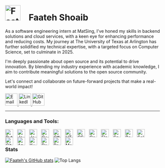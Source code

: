 
# <img src="https://github.com/Faateh-personal/Faateh-personal/assets/159087891/764dd7e7-b40e-42db-b9ad-db18c8dc3157" alt="Faateh Shoaib" style="width: 50px; height: 50px; margin-right: 20px; "> Faateh Shoaib


As a software engineering intern at MatSing, I've honed my skills in backend solutions and cloud services, with a keen eye for enhancing performance and reducing costs. My journey at The University of Texas at Arlington has further solidified my technical expertise, with a targeted focus on Computer Science, set to culminate in 2025.

I'm deeply passionate about open source and its potential to drive innovation. By blending my industry experience with academic knowledge, I aim to contribute meaningful solutions to the open source community.

Let's connect and collaborate on future-forward projects that make a real-world impact!
<div align="left">
  <a href="mailto:faateh.work@gmail.com" title="Email Faateh">
    <img src="https://custom-icon-badges.demolab.com/badge/-Email-2385D1?style=for-the-badge&logo=mail&logoColor=white" alt="Email" style="height:40px;"/>
  </a>
  <a href="https://www.linkedin.com/in/faateh-s" title="Faateh's LinkedIn">
    <img src="https://custom-icon-badges.demolab.com/badge/-LinkedIn-0A66C2?style=for-the-badge&logo=linkedin&logoColor=white" alt="LinkedIn" style="height:40px;"/>
  </a>
  <a href="https://github.com/Faateh-personal" title="Faateh's GitHub">
    <img src="https://custom-icon-badges.demolab.com/badge/-GitHub-181717?style=for-the-badge&logo=github&logoColor=white" alt="GitHub" style="height:40px;"/>
  </a>
</div>


---

### Languages and Tools:

<div>
  <img align="left" alt="Python" width="26px" src="https://cdn.jsdelivr.net/gh/devicons/devicon/icons/python/python-original.svg" style="padding-right:10px;" />
  <img align="left" alt="JavaScript" width="26px" src="https://cdn.jsdelivr.net/gh/devicons/devicon/icons/javascript/javascript-original.svg" style="padding-right:10px;" />
  <img align="left" alt="Java" width="26px" src="https://cdn.jsdelivr.net/gh/devicons/devicon/icons/java/java-original.svg" style="padding-right:10px;" />
  <img align="left" alt="C++" width="26px" src="https://cdn.jsdelivr.net/gh/devicons/devicon/icons/cplusplus/cplusplus-original.svg" style="padding-right:10px;" />
  <img align="left" alt="C#" width="26px" src="https://cdn.jsdelivr.net/gh/devicons/devicon/icons/csharp/csharp-original.svg" style="padding-right:10px;" />
  <img align="left" alt="HTML5" width="26px" src="https://cdn.jsdelivr.net/gh/devicons/devicon/icons/html5/html5-original.svg" style="padding-right:10px;" />
  <img align="left" alt="CSS3" width="26px" src="https://cdn.jsdelivr.net/gh/devicons/devicon/icons/css3/css3-original.svg" style="padding-right:10px;" />
  <img align="left" alt="Go" width="26px" src="https://cdn.jsdelivr.net/gh/devicons/devicon/icons/go/go-original.svg" style="padding-right:10px;" />
  
  <img align="left" alt="Flask" width="26px" src="https://cdn.jsdelivr.net/gh/devicons/devicon/icons/flask/flask-original.svg" style="padding-right:10px;" />
  <img align="left" alt="Spring Boot" width="26px" src="https://cdn.jsdelivr.net/gh/devicons/devicon/icons/spring/spring-original.svg" style="padding-right:10px;" />
  <img align="left" alt="Bootstrap" width="26px" src="https://cdn.jsdelivr.net/gh/devicons/devicon/icons/bootstrap/bootstrap-original.svg" style="padding-right:10px;" />
  <img align="left" alt="Selenium" width="26px" src="https://cdn.jsdelivr.net/gh/devicons/devicon/icons/selenium/selenium-original.svg" style="padding-right:10px;" />
  <img align="left" alt="Git" width="26px" src="https://cdn.jsdelivr.net/gh/devicons/devicon/icons/git/git-original.svg" style="padding-right:10px;" />
  <img align="left" alt="Azure" width="26px" src="https://cdn.jsdelivr.net/gh/devicons/devicon/icons/azure/azure-original.svg" style="padding-right:10px;" />
  <img align="left" alt="Kubernetes" width="26px" src="https://cdn.jsdelivr.net/gh/devicons/devicon/icons/kubernetes/kubernetes-original.svg" style="padding-right:10px;" />
  <img align="left" alt="Docker" width="26px" src="https://cdn.jsdelivr.net/gh/devicons/devicon/icons/docker/docker-original.svg" style="padding-right:10px;" />
  
  
  <img align="left" alt="PostgreSQL" width="26px" src="https://cdn.jsdelivr.net/gh/devicons/devicon/icons/postgresql/postgresql-original.svg" style="padding-right:10px;" />
  <img align="left" alt="MongoDB" width="26px" src="https://cdn.jsdelivr.net/gh/devicons/devicon/icons/mongodb/mongodb-original.svg" style="padding-right:10px;" />
</div>
<br />

#

### Stats

[![Faateh's GitHub stats](https://github-readme-stats.vercel.app/api?username=Faateh-personal&show_icons=true&theme=radical)](https://github.com/anuraghazra/github-readme-stats)
![Top Langs](https://github-readme-stats.vercel.app/api/top-langs/?username=Faateh-personal&layout=compact&theme=radical)


